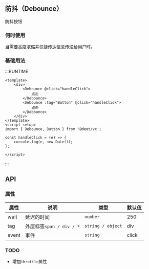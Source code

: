 ## 防抖（Debounce）

防抖按钮

### 何时使用

当需要高度浓缩并快捷传达信息传递给用户时。

### 基础用法

:::RUNTIME
```vue
<template>
	<div>
		<Debounce @click="handleClick">
			点击
		</Debounce>
		<Debounce :tag="Button" @click="handleClick">
			点击
		</Debounce>
	</div>
</template>
<script setup>
import { Debounce, Button } from '@deot/vc';

const handleClick = (e) => {
	console.log(e, new Date());
};

</script>
```
:::

## API

### 属性

| 属性    | 说明                   | 类型                | 默认值   |
| ----- | -------------------- | ----------------- | ----- |
| wait  | 延迟的时间                | `number`          | 250   |
| tag   | 外层标签`span / div / *` | `string / object` | div   |
| event | 事件                   | `string`          | click |

### TODO

- 增加`throttle`属性